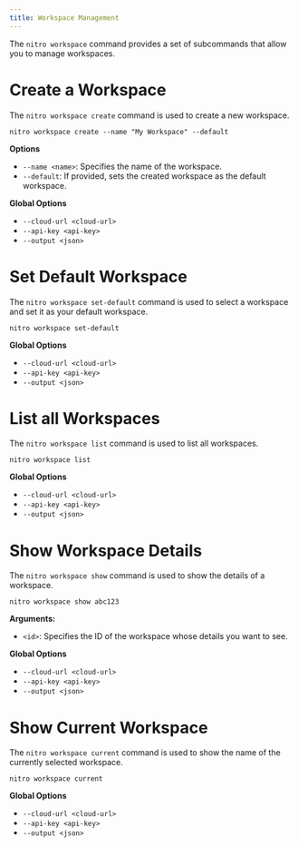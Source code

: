 ```yaml
---
title: Workspace Management
---
```


The `nitro workspace` command provides a set of subcommands that allow you to manage workspaces.

# Create a Workspace

The `nitro workspace create` command is used to create a new workspace.

```shell
nitro workspace create --name "My Workspace" --default
```

**Options**

- `--name <name>`: Specifies the name of the workspace.
- `--default`: If provided, sets the created workspace as the default workspace.

**Global Options**

- `--cloud-url <cloud-url>`
- `--api-key <api-key>`
- `--output <json>`

# Set Default Workspace

The `nitro workspace set-default` command is used to select a workspace and set it as your default workspace.

```shell
nitro workspace set-default
```

**Global Options**

- `--cloud-url <cloud-url>`
- `--api-key <api-key>`
- `--output <json>`

# List all Workspaces

The `nitro workspace list` command is used to list all workspaces.

```shell
nitro workspace list
```

**Global Options**

- `--cloud-url <cloud-url>`
- `--api-key <api-key>`
- `--output <json>`

# Show Workspace Details

The `nitro workspace show` command is used to show the details of a workspace.

```shell
nitro workspace show abc123
```

**Arguments:**

- `<id>`: Specifies the ID of the workspace whose details you want to see.

**Global Options**

- `--cloud-url <cloud-url>`
- `--api-key <api-key>`
- `--output <json>`

# Show Current Workspace

The `nitro workspace current` command is used to show the name of the currently selected workspace.

```shell
nitro workspace current
```

**Global Options**

- `--cloud-url <cloud-url>`
- `--api-key <api-key>`
- `--output <json>`
